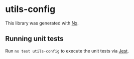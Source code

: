 # utils-config

This library was generated with [Nx](https://nx.dev).

## Running unit tests

Run `nx test utils-config` to execute the unit tests via [Jest](https://jestjs.io).
